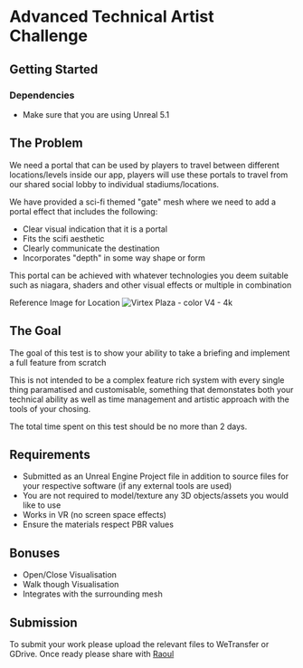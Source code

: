 # Advanced Technical Artist Challenge

## Getting Started

### Dependencies

- Make sure that you are using Unreal 5.1

## The Problem

We need a portal that can be used by players to travel between different locations/levels inside our app, players will use these portals to travel from our shared social lobby to individual stadiums/locations. 

We have provided a sci-fi themed "gate" mesh where we need to add a portal effect that includes the following: 

- Clear visual indication that it is a portal
- Fits the scifi aesthetic
- Clearly communicate the destination
- Incorporates "depth" in some way shape or form

This portal can be achieved with whatever technologies you deem suitable such as niagara, shaders and other visual effects or multiple in combination

Reference Image for Location
![Virtex Plaza - color V4 - 4k](https://github.com/VirtexXR/AdvTechnicalArtist-Challenge/assets/33485538/83dab420-a1e7-4cbe-9d8e-6b22c1042501)

## The Goal

The goal of this test is to show your ability to take a briefing and implement a full feature from scratch

This is not intended to be a complex feature rich system with every single thing paramatised and customisable, something that demonstates both your technical ability as well as time management and artistic approach with the tools of your chosing.

The total time spent on this test should be no more than 2 days.

## Requirements

- Submitted as an Unreal Engine Project file in addition to source files for your respective software (if any external tools are used)
- You are not required to model/texture any 3D objects/assets you would like to use
- Works in VR (no screen space effects)
- Ensure the materials respect PBR values

## Bonuses

- Open/Close Visualisation
- Walk though Visualisation
- Integrates with the surrounding mesh

## Submission

To submit your work please upload the relevant files to WeTransfer or GDrive. Once ready please share with [Raoul](mailto:raoul@virtexstadium.com)
